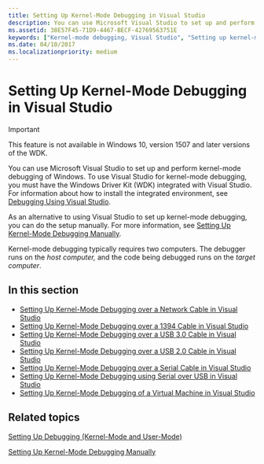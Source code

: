 ```yaml
---
title: Setting Up Kernel-Mode Debugging in Visual Studio
description: You can use Microsoft Visual Studio to set up and perform kernel-mode debugging of Windows.
ms.assetid: 38E57F45-71D9-4467-BECF-42769563751E
keywords: ["Kernel-mode debugging, Visual Studio", "Setting up kernel-mode debugging, Visual Studio"]
ms.date: 04/10/2017
ms.localizationpriority: medium
---
```


# <span id="debugger.setting_up_kernel-mode_debugging_in_visual_studio"></span>Setting Up Kernel-Mode Debugging in Visual Studio

> [!IMPORTANT]
> This feature is not available in Windows 10, version 1507 and later versions of the WDK.
>


You can use Microsoft Visual Studio to set up and perform kernel-mode debugging of Windows. To use Visual Studio for kernel-mode debugging, you must have the Windows Driver Kit (WDK) integrated with Visual Studio. For information about how to install the integrated environment, see [Debugging Using Visual Studio](debugging-using-visual-studio.md).
 

As an alternative to using Visual Studio to set up kernel-mode debugging, you can do the setup manually. For more information, see [Setting Up Kernel-Mode Debugging Manually](setting-up-kernel-mode-debugging-in-windbg--cdb--or-ntsd.md).

Kernel-mode debugging typically requires two computers. The debugger runs on the *host computer,* and the code being debugged runs on the *target computer*.

## <span id="in_this_section"></span>In this section


-   [Setting Up Kernel-Mode Debugging over a Network Cable in Visual Studio](setting-up-a-network-debugging-connection-in-visual-studio.md)
-   [Setting Up Kernel-Mode Debugging over a 1394 Cable in Visual Studio](setting-up-a-1394-cable-connection-in-visual-studio.md)
-   [Setting Up Kernel-Mode Debugging over a USB 3.0 Cable in Visual Studio](setting-up-a-usb-3-0-cable-connection-in-visual-studio.md)
-   [Setting Up Kernel-Mode Debugging over a USB 2.0 Cable in Visual Studio](setting-up-a-usb-2-0-cable-connection-in-visual-studio.md)
-   [Setting Up Kernel-Mode Debugging over a Serial Cable in Visual Studio](setting-up-a-null-modem-cable-connection-in-visual-studio.md)
-   [Setting Up Kernel-Mode Debugging using Serial over USB in Visual Studio](setting-up-kernel-mode-debugging-using-serial-over-usb-in-visual-studio.md)
-   [Setting Up Kernel-Mode Debugging of a Virtual Machine in Visual Studio](setting-up-a-connection-to-a-virtual-machine-in-visual-studio.md)

## <span id="related_topics"></span>Related topics


[Setting Up Debugging (Kernel-Mode and User-Mode)](getting-set-up-for-debugging.md)

[Setting Up Kernel-Mode Debugging Manually](setting-up-kernel-mode-debugging-in-windbg--cdb--or-ntsd.md)

 

 







